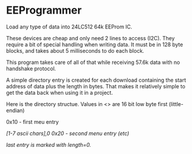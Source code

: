 # EEProgrammer
Load any type of data into 24LC512 64k EEProm IC.

These devices are cheap and only need 2 lines to access (I2C). They require a bit of special handling when writing data.  It must be in 128 byte blocks, and takes about 5 milliseconds to do each block.

This program takes care of all of that while receiving 57.6k data with no handshake protocol.

A simple directory entry is created for each download containing the start address of data plus the length in bytes.  That makes it relatively simple to get the data back when using it in a project.

Here is the directory structue.  Values in <> are 16 bit low byte first (little-endian)

0x10 - first meu entry
<address><length><spare><spare> [1-7 ascii chars],0
0x20 - second menu entry
(etc)
  
last entry is marked with length=0.

  
  
